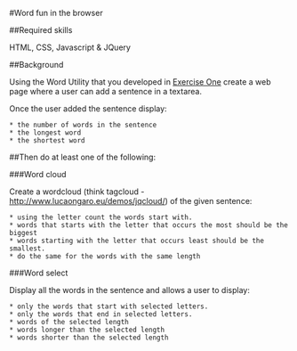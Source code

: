 #Word fun in the browser

##Required skills

HTML, CSS, Javascript & JQuery

##Background

Using the Word Utility that you developed in [Exercise One](../ExerciseOne/README.md) create a web page where a user can add a sentence in a textarea. 

Once the user added the sentence display:
 
	* the number of words in the sentence
	* the longest word
	* the shortest word

##Then do at least one of the following:

###Word cloud

Create a wordcloud (think tagcloud - http://www.lucaongaro.eu/demos/jqcloud/) of the given sentence:

	* using the letter count the words start with. 
	* words that starts with the letter that occurs the most should be the biggest
	* words starting with the letter that occurs least should be the smallest.
	* do the same for the words with the same length

###Word select 

Display all the words in the sentence and allows a user to display:

	* only the words that start with selected letters. 
	* only the words that end in selected letters.
	* words of the selected length
	* words longer than the selected length
	* words shorter than the selected length